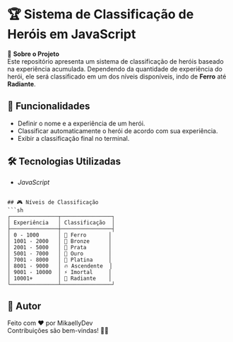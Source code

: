 # 🏆 Sistema de Classificação de Heróis em JavaScript  

📜 **Sobre o Projeto**  
Este repositório apresenta um sistema de classificação de heróis baseado na experiência acumulada. Dependendo da quantidade de experiência do herói, ele será classificado em um dos níveis disponíveis, indo de **Ferro** até **Radiante**.  

## 📌 Funcionalidades  
- Definir o nome e a experiência de um herói.  
- Classificar automaticamente o herói de acordo com sua experiência.  
- Exibir a classificação final no terminal.  

## 🛠️ Tecnologias Utilizadas  
- *JavaScript*


```

## 🎮 Níveis de Classificação  
```sh
┌───────────────┬────────────────┐
│ Experiência   │ Classificação  │
├───────────────┼────────────────┤
│ 0 - 1000      │ 🏴 Ferro       │
│ 1001 - 2000   │ 🥉 Bronze      │
│ 2001 - 5000   │ 🥈 Prata       │
│ 5001 - 7000   │ 🏅 Ouro        │
│ 7001 - 8000   │ 💎 Platina     │
│ 8001 - 9000   │ 🔥 Ascendente  │
│ 9001 - 10000  │ ⚡ Imortal     │
│ 10001+        │ 👑 Radiante    │
└───────────────┴────────────────┘
```

## 📝 Autor  

Feito com ❤️ por MikaellyDev  
Contribuições são bem-vindas! 🚀✨  
```
